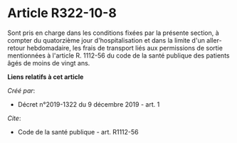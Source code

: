 # Article R322-10-8

Sont pris en charge dans les conditions fixées par la présente section, à compter du quatorzième jour d'hospitalisation et
dans la limite d'un aller-retour hebdomadaire, les frais de transport liés aux permissions de sortie mentionnées à l'article
R. 1112-56 du code de la santé publique des patients âgés de moins de vingt ans.

**Liens relatifs à cet article**

_Créé par_:

  - Décret n°2019-1322 du 9 décembre 2019 - art. 1

_Cite_:

  - Code de la santé publique - art. R1112-56
